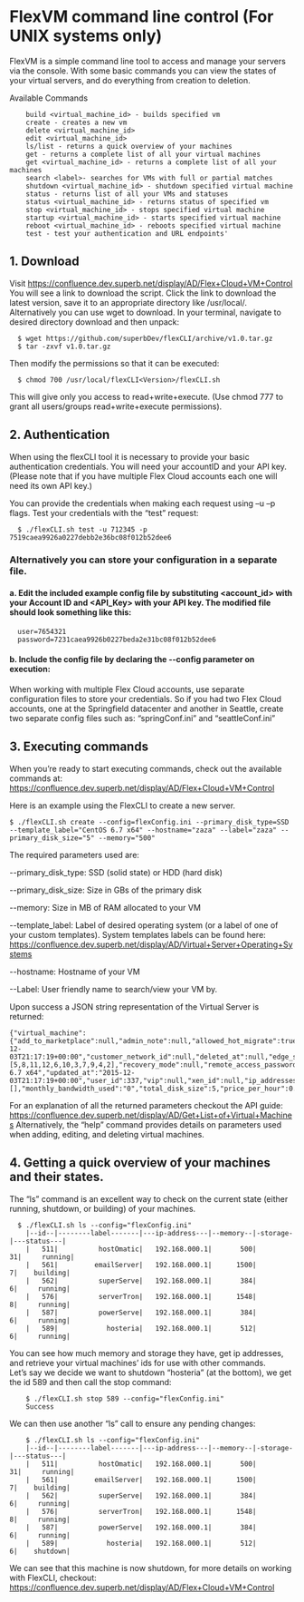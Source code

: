 # FlexVM command line control (For UNIX systems only)

FlexVM is a simple command line tool to access and manage your servers via the console. With some basic commands you can view the states of your virtual servers, and do everything from creation to deletion. 

Available Commands

```
	build <virtual_machine_id> - builds specified vm
	create - creates a new vm
	delete <virtual_machine_id>
	edit <virtual_machine_id>
	ls/list - returns a quick overview of your machines
	get - returns a complete list of all your virtual machines
	get <virtual_machine_id> - returns a complete list of all your machines
	search <label>- searches for VMs with full or partial matches
	shutdown <virtual_machine_id> - shutdown specified virtual machine
	status - returns list of all your VMs and statuses
	status <virtual_machine_id> - returns status of specified vm
	stop <virtual_machine_id> - stops specified virtual machine
	startup <virtual_machine_id> - starts specified virtual machine
	reboot <virtual_machine_id> - reboots specified virtual machine
	test - test your authentication and URL endpoints'
```
	
## 1. Download
Visit https://confluence.dev.superb.net/display/AD/Flex+Cloud+VM+Control
You will see a link to download the script. Click the link to download the latest version, save it to an appropriate directory like /usr/local/. Alternatively you can use wget to download.
In your terminal, navigate to desired directory download and then unpack:

```
  $ wget https://github.com/superbDev/flexCLI/archive/v1.0.tar.gz
  $ tar -zxvf v1.0.tar.gz
```
Then modify the permissions so that it can be executed:

```  
  $ chmod 700 /usr/local/flexCLI<Version>/flexCLI.sh 
```

This will give only you access to read+write+execute. (Use chmod 777 to grant all users/groups read+write+execute permissions).

## 2. Authentication
When using the flexCLI tool it is necessary to provide your basic authentication credentials. You will need your accountID and your API key. (Please note that if you have multiple Flex Cloud accounts each one will need its own API key.)

You can provide the credentials when making each request using –u <accountID> –p <API Key> flags. Test your credentials with the “test” request:

```
  $ ./flexCLI.sh test -u 712345 -p 7519caea9926a0227debb2e36bc08f012b52dee6
```

### Alternatively you can store your configuration in a separate file.

#### a. Edit the included example config file by substituting <account_id> with your Account ID and <API_Key> with your API key. The modified file should look something like this:

```  
  user=7654321
  password=7231caea9926b0227beda2e31bc08f012b52dee6
```
  
#### b. Include the config file by declaring the --config parameter on execution:
 
When working with multiple Flex Cloud accounts, use separate configuration files to store your credentials. So if you had two Flex Cloud accounts, one at the Springfield datacenter and another in Seattle, create two separate config files such as: “springConf.ini” and “seattleConf.ini”

## 3. Executing commands
When you’re ready to start executing commands, check out the available commands at: https://confluence.dev.superb.net/display/AD/Flex+Cloud+VM+Control

Here is an example using the FlexCLI to create a new server. 

 ```
 $ ./flexCLI.sh create --config=flexConfig.ini --primary_disk_type=SSD --template_label="CentOS 6.7 x64" --hostname="zaza" --label="zaza" --primary_disk_size="5" --memory="500"
```  

The required parameters used are:

--primary_disk_type: SSD (solid state) or HDD (hard disk)

--primary_disk_size: Size in GBs of the primary disk

--memory: Size in MB of RAM allocated to your VM

--template_label: Label of desired operating system (or a label of one of your custom templates). System templates labels can be found here: https://confluence.dev.superb.net/display/AD/Virtual+Server+Operating+Systems

--hostname: Hostname of your VM

--Label: User friendly name to search/view your VM by.

Upon success a JSON string representation of the Virtual Server is returned:

```
{"virtual_machine":{"add_to_marketplace":null,"admin_note":null,"allowed_hot_migrate":true,"allowed_swap":true,"booted":false,"built":false,"cores_per_socket":0,"cpu_shares":1,"cpu_sockets":null,"cpu_threads":null,"cpu_units":10,"cpus":1,"created_at":"2015-12-03T21:17:19+00:00","customer_network_id":null,"deleted_at":null,"edge_server_type":null,"enable_autoscale":null,"enable_monitis":null,"firewall_notrack":false,"hostname":"zaza","hypervisor_id":6,"id":685,"identifier":"awtfj2dls1prtf","initial_root_password_encrypted":false,"iso_id":null,"label":"zaza","local_remote_access_ip_address":null,"local_remote_access_port":null,"locked":false,"memory":500,"min_disk_size":5,"note":null,"operating_system":"linux","operating_system_distro":"rhel","preferred_hvs":[5,8,11,12,6,10,3,7,9,4,2],"recovery_mode":null,"remote_access_password":null,"service_password":null,"state":"new","storage_server_type":null,"strict_virtual_machine_id":null,"suspended":false,"template_id":148,"template_label":"CentOS 6.7 x64","updated_at":"2015-12-03T21:17:19+00:00","user_id":337,"vip":null,"xen_id":null,"ip_addresses":[],"monthly_bandwidth_used":"0","total_disk_size":5,"price_per_hour":0.009028340000000001,"price_per_hour_powered_off":0.0013889,"support_incremental_backups":true,"cpu_priority":1}}
 ```

For an explanation of all the returned parameters checkout the API guide: https://confluence.dev.superb.net/display/AD/Get+List+of+Virtual+Machines
Alternatively, the “help” command provides details on parameters used when adding, editing, and deleting virtual machines.

## 4.	Getting a quick overview of your machines and their states.
The “ls” command is an excellent way to check on the current state (either running, shutdown, or building) of your machines.

```
  $ ./flexCLI.sh ls --config="flexConfig.ini"
	|--id--|--------label-------|---ip-address---|--memory--|-storage-|---status---|
	|   511|          hostOmatic|   192.168.000.1|       500|       31|     running|
	|   561|         emailServer|   192.168.000.1|      1500|        7|    building|
	|   562|          superServe|   192.168.000.1|       384|        6|     running|
	|   576|          serverTron|   192.168.000.1|      1548|        8|     running|
	|   587|          powerServe|   192.168.000.1|       384|        6|     running|
	|   589|            hosteria|   192.168.000.1|       512|        6|     running|
```

You can see how much memory and storage they have, get ip addresses, and retrieve your virtual machines’ ids for use with other commands.  
Let’s say we decide we want to shutdown “hosteria” (at the bottom), we get the id 589 and then call the stop command:

``` 
	$ ./flexCLI.sh stop 589 --config="flexConfig.ini"
	Success
```

We can then use another “ls” call to ensure any pending changes:

```
	$ ./flexCLI.sh ls --config="flexConfig.ini"
	|--id--|--------label-------|---ip-address---|--memory--|-storage-|---status---|
	|   511|          hostOmatic|   192.168.000.1|       500|       31|     running|
	|   561|         emailServer|   192.168.000.1|      1500|        7|    building|
	|   562|          superServe|   192.168.000.1|       384|        6|     running|
	|   576|          serverTron|   192.168.000.1|      1548|        8|     running|
	|   587|          powerServe|   192.168.000.1|       384|        6|     running|
	|   589|            hosteria|   192.168.000.1|       512|        6|    shutdown|
```

We can see that this machine is now shutdown, for more details on working with FlexCLI, checkout: https://confluence.dev.superb.net/display/AD/Flex+Cloud+VM+Control


